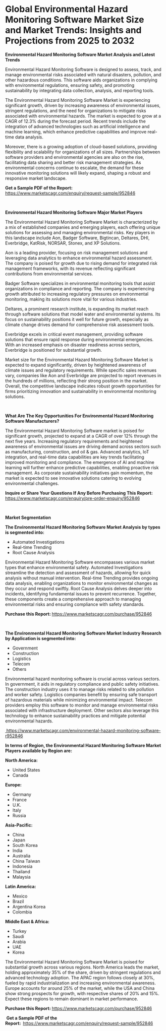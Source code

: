 <p><h1>Global Environmental Hazard Monitoring Software Market Size and Market Trends: Insights and Projections from 2025 to 2032</h1></p><p><strong>Environmental Hazard Monitoring Software Market Analysis and Latest Trends</strong></p>
<p><p>Environmental Hazard Monitoring Software is designed to assess, track, and manage environmental risks associated with natural disasters, pollution, and other hazardous conditions. This software aids organizations in complying with environmental regulations, ensuring safety, and promoting sustainability by integrating data collection, analysis, and reporting tools.</p><p>The Environmental Hazard Monitoring Software Market is experiencing significant growth, driven by increasing awareness of environmental issues, stringent regulations, and the need for organizations to mitigate risks associated with environmental hazards. The market is expected to grow at a CAGR of 12.3% during the forecast period. Recent trends include the integration of advanced technologies such as artificial intelligence and machine learning, which enhance predictive capabilities and improve real-time data analysis. </p><p>Moreover, there is a growing adoption of cloud-based solutions, providing flexibility and scalability for organizations of all sizes. Partnerships between software providers and environmental agencies are also on the rise, facilitating data sharing and better risk management strategies. As environmental concerns continue to escalate, the demand for these innovative monitoring solutions will likely expand, shaping a robust and responsive market landscape.</p></p>
<p><strong>Get a Sample PDF of the Report:&nbsp;</strong> <a href="https://www.marketscagr.com/enquiry/request-sample/952846?utm_campaign=2467&utm_medium=2&utm_source=Github&utm_content=ia&utm_term=17042025&utm_id=environmental-hazard-monitoring-software">https://www.marketscagr.com/enquiry/request-sample/952846</a></p>
<p>&nbsp;</p>
<p><strong>Environmental Hazard Monitoring Software Major Market Players</strong></p>
<p><p>The Environmental Hazard Monitoring Software Market is characterized by a mix of established companies and emerging players, each offering unique solutions for assessing and managing environmental risks. Key players in this landscape include Aon, Badger Software, Bigtincan, Deltares, DHI, Everbridge, KatRisk, NORSAR, Stonex, and XP Solutions.</p><p>Aon is a leading provider, focusing on risk management solutions and leveraging data analytics to enhance environmental hazard assessment. The company is poised for growth due to rising demand for integrated risk management frameworks, with its revenue reflecting significant contributions from environmental services.</p><p>Badger Software specializes in environmental monitoring tools that assist organizations in compliance and reporting. The company is experiencing growth attributed to increasing regulatory pressures on environmental monitoring, making its solutions more vital for various industries.</p><p>Deltares, a prominent research institute, is expanding its market reach through software solutions that model water and environmental systems. Its focus on sustainability positions it well for future growth, especially as climate change drives demand for comprehensive risk assessment tools.</p><p>Everbridge excels in critical event management, providing software solutions that ensure rapid response during environmental emergencies. With an increased emphasis on disaster readiness across sectors, Everbridge is positioned for substantial growth.</p><p>Market size for the Environmental Hazard Monitoring Software Market is expected to expand significantly, driven by heightened awareness of climate issues and regulatory requirements. While specific sales revenues vary, companies like Aon and Everbridge are projected to report revenues in the hundreds of millions, reflecting their strong position in the market. Overall, the competitive landscape indicates robust growth opportunities for firms prioritizing innovation and sustainability in environmental monitoring solutions.</p></p>
<p>&nbsp;</p>
<p><strong>What Are The Key Opportunities For Environmental Hazard Monitoring Software Manufacturers?</strong></p>
<p><p>The Environmental Hazard Monitoring Software market is poised for significant growth, projected to expand at a CAGR of over 12% through the next five years. Increasing regulatory requirements and heightened awareness of environmental issues are driving demand across sectors such as manufacturing, construction, and oil & gas. Advanced analytics, IoT integration, and real-time data capabilities are key trends facilitating improved monitoring and compliance. The emergence of AI and machine learning will further enhance predictive capabilities, enabling proactive risk management. As corporate sustainability initiatives gain momentum, the market is expected to see innovative solutions catering to evolving environmental challenges.</p></p>
<p><strong>Inquire or Share Your Questions If Any Before Purchasing This Report:</strong> <a href="https://www.marketscagr.com/enquiry/pre-order-enquiry/952846?utm_campaign=2467&utm_medium=2&utm_source=Github&utm_content=ia&utm_term=17042025&utm_id=environmental-hazard-monitoring-software">https://www.marketscagr.com/enquiry/pre-order-enquiry/952846</a></p>
<p>&nbsp;</p>
<p><strong>Market Segmentation</strong></p>
<p><strong>The Environmental Hazard Monitoring Software Market Analysis by types is segmented into:</strong></p>
<p><ul><li>Automated Investigations</li><li>Real-time Trending</li><li>Root Cause Analysis</li></ul></p>
<p><p>Environmental Hazard Monitoring Software encompasses various market types that enhance environmental safety. Automated Investigations streamline the detection and assessment of hazards, allowing for quick analysis without manual intervention. Real-time Trending provides ongoing data analysis, enabling organizations to monitor environmental changes as they occur and respond swiftly. Root Cause Analysis delves deeper into incidents, identifying fundamental issues to prevent recurrence. Together, these components create a comprehensive approach to managing environmental risks and ensuring compliance with safety standards.</p></p>
<p><strong>Purchase this Report:&nbsp;</strong><a href="https://www.marketscagr.com/purchase/952846?utm_campaign=2467&utm_medium=2&utm_source=Github&utm_content=ia&utm_term=17042025&utm_id=environmental-hazard-monitoring-software">https://www.marketscagr.com/purchase/952846</a></p>
<p>&nbsp;</p>
<p><strong>The Environmental Hazard Monitoring Software Market Industry Research by Application is segmented into:</strong></p>
<p><ul><li>Government</li><li>Construction</li><li>Logistics</li><li>Telecom</li><li>Others</li></ul></p>
<p><p>Environmental hazard monitoring software is crucial across various sectors. In government, it aids in regulatory compliance and public safety initiatives. The construction industry uses it to manage risks related to site pollution and worker safety. Logistics companies benefit by ensuring safe transport of hazardous materials while minimizing environmental impact. Telecom providers employ this software to monitor and manage environmental risks associated with infrastructure deployment. Other sectors also leverage this technology to enhance sustainability practices and mitigate potential environmental hazards.</p></p>
<p><a href="https://www.marketscagr.com/environmental-hazard-monitoring-software-r952846?utm_campaign=2467&utm_medium=2&utm_source=Github&utm_content=ia&utm_term=17042025&utm_id=environmental-hazard-monitoring-software">&nbsp;https://www.marketscagr.com/environmental-hazard-monitoring-software-r952846</a></p>
<p><strong>In terms of Region, the Environmental Hazard Monitoring Software Market Players available by Region are:</strong></p>
<p>
    <p> <strong> North America: </strong>
        <ul>
            <li>United States</li>
            <li>Canada</li>
        </ul>
        </p> 
    <p> <strong> Europe: </strong>
        <ul>
            <li>Germany</li>
            <li>France</li>
            <li>U.K.</li>
            <li>Italy</li>
            <li>Russia</li>
        </ul>
        </p> 
    <p> <strong> Asia-Pacific: </strong>
        <ul>
            <li>China</li>
            <li>Japan</li>
            <li>South Korea</li>
            <li>India</li>
            <li>Australia</li>
            <li>China Taiwan</li>
            <li>Indonesia</li>
            <li>Thailand</li>
            <li>Malaysia</li>
        </ul>
        </p> 
    <p> <strong> Latin America: </strong>
        <ul>
            <li>Mexico</li>
            <li>Brazil</li>
            <li>Argentina Korea</li>
            <li>Colombia</li>
        </ul>
        </p> 
    <p> <strong> Middle East & Africa: </strong>
        <ul>
            <li>Turkey</li>
            <li>Saudi</li>
            <li>Arabia</li>
            <li>UAE</li>
            <li>Korea</li>
        </ul>
    </p>
    </p>
<p><p>The Environmental Hazard Monitoring Software Market is poised for substantial growth across various regions. North America leads the market, holding approximately 35% of the share, driven by stringent regulations and advanced technology adoption. The APAC region follows closely at 30%, fueled by rapid industrialization and increasing environmental awareness. Europe accounts for around 25% of the market, while the USA and China show strong prospects for growth, with respective shares of 20% and 15%. Expect these regions to remain dominant in market performance.</p></p>
<p><strong>Purchase this Report: </strong><a href="https://www.marketscagr.com/purchase/952846?utm_campaign=2467&utm_medium=2&utm_source=Github&utm_content=ia&utm_term=17042025&utm_id=environmental-hazard-monitoring-software">https://www.marketscagr.com/purchase/952846</a></p>
<p>&nbsp;<strong>Get a Sample PDF of the Report:&nbsp;&nbsp;</strong><a href="https://www.marketscagr.com/enquiry/request-sample/952846?utm_campaign=2467&utm_medium=2&utm_source=Github&utm_content=ia&utm_term=17042025&utm_id=environmental-hazard-monitoring-software">https://www.marketscagr.com/enquiry/request-sample/952846</a></p>
<p><strong></strong></p>
<p><p></p><p></p><p></p></p>